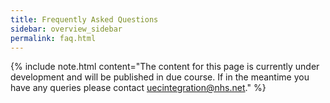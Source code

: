```yaml
---
title: Frequently Asked Questions
sidebar: overview_sidebar
permalink: faq.html
---
```


{% include note.html content="The content for this page is currently under development and will be published in due course. If in the meantime you have any queries please contact uecintegration@nhs.net." %}
